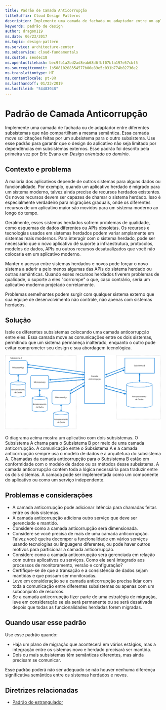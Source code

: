 ```yaml
---
title: Padrão de Camada Anticorrupção
titleSuffix: Cloud Design Patterns
description: Implemente uma camada de fachada ou adaptador entre um aplicativo moderno e um sistema herdado.
keywords: padrão de design
author: dragon119
ms.date: 06/23/2017
ms.topic: design-pattern
ms.service: architecture-center
ms.subservice: cloud-fundamentals
ms.custom: seodec18
ms.openlocfilehash: bec9fb1a2bd2ad8eab68d6fbf07bfa197e57cbf5
ms.sourcegitcommit: 1b50810208354577b00e89e5c031b774b02736e2
ms.translationtype: HT
ms.contentlocale: pt-BR
ms.lasthandoff: 01/23/2019
ms.locfileid: "54483948"
---
```

# <a name="anti-corruption-layer-pattern"></a>Padrão de Camada Anticorrupção

Implemente uma camada de fachada ou de adaptador entre diferentes subsistemas que não compartilham a mesma semântica. Essa camada move solicitações feitas por um subsistema para o outro subsistema. Use esse padrão para garantir que o design do aplicativo não seja limitado por dependências em subsistemas externos. Esse padrão foi descrito pela primeira vez por Eric Evans em *Design orientado ao domínio*.

## <a name="context-and-problem"></a>Contexto e problema

A maioria dos aplicativos depende de outros sistemas para alguns dados ou funcionalidade. Por exemplo, quando um aplicativo herdado é migrado para um sistema moderno, talvez ainda precise de recursos herdados existentes. Os novos recursos devem ser capazes de chamar o sistema herdado. Isso é especialmente verdadeiro para migrações graduais, onde os diferentes recursos de um aplicativo maior são movidos para um sistema moderno ao longo do tempo.

Geralmente, esses sistemas herdados sofrem problemas de qualidade, como esquemas de dados diferentes ou APIs obsoletas. Os recursos e tecnologias usados em sistemas herdados podem variar amplamente em sistemas mais modernos. Para interagir com o sistema herdado, pode ser necessário que o novo aplicativo dê suporte a infraestrutura, protocolos, modelos de dados, APIs ou outros recursos desatualizados que você não colocaria em um aplicativo moderno.

Manter o acesso entre sistemas herdados e novos pode forçar o novo sistema a aderir a pelo menos algumas das APIs do sistema herdado ou outras semânticas. Quando esses recursos herdados tiverem problemas de qualidade, o suporte a eles "corrompe" o que, caso contrário, seria um aplicativo moderno projetado corretamente.

Problemas semelhantes podem surgir com qualquer sistema externo que sua equipe de desenvolvimento não controle, não apenas com sistemas herdados.

## <a name="solution"></a>Solução

Isole os diferentes subsistemas colocando uma camada anticorrupção entre eles. Essa camada move as comunicações entre os dois sistemas, permitindo que um sistema permaneça inalterado, enquanto o outro pode evitar comprometer seu design e sua abordagem tecnológica.

![Diagrama do padrão da Camada Anticorrupção](./_images/anti-corruption-layer.png)

O diagrama acima mostra um aplicativo com dois subsistemas. O Subsistema A chama para o Subsistema B por meio de uma camada anticorrupção. A comunicação entre o Subsistema A e a camada anticorrupção sempre usa o modelo de dados e a arquitetura do subsistema A. Chamadas da camada anticorrupção para o Subsistema B estão em conformidade com o modelo de dados ou os métodos desse subsistema. A camada anticorrupção contém toda a lógica necessária para traduzir entre os dois sistemas. A camada pode ser implementada como um componente do aplicativo ou como um serviço independente.

## <a name="issues-and-considerations"></a>Problemas e considerações

- A camada anticorrupção pode adicionar latência para chamadas feitas entre os dois sistemas.
- A camada anticorrupção adiciona outro serviço que deve ser gerenciado e mantido.
- Considere como a camada anticorrupção será dimensionada.
- Considere se você precisa de mais de uma camada anticorrupção. Talvez você queira decompor a funcionalidade em vários serviços usando tecnologias ou linguagens diferentes, ou pode haver outros motivos para particionar a camada anticorrupção.
- Considere como a camada anticorrupção será gerenciada em relação com outros aplicativos ou serviços. Como ele será integrado aos processos de monitoramento, versão e configuração?
- Certifique-se de que a transação e a consistência de dados sejam mantidas e que possam ser monitoradas.
- Leve em consideração se a camada anticorrupção precisa lidar com toda a comunicação entre diferentes subsistemas ou apenas com um subconjunto de recursos.
- Se a camada anticorrupção fizer parte de uma estratégia de migração, leve em consideração se ela será permanente ou se será desativada depois que todas as funcionalidades herdadas forem migradas.

## <a name="when-to-use-this-pattern"></a>Quando usar esse padrão

Use esse padrão quando:

- Haja um plano de migração que acontecerá em vários estágios, mas a integração entre os sistemas novo e herdado precisará ser mantida.
- Dois ou mais subsistemas têm semânticas diferentes, mas ainda precisam se comunicar.

Esse padrão poderá não ser adequado se não houver nenhuma diferença significativa semântica entre os sistemas herdados e novos.

## <a name="related-guidance"></a>Diretrizes relacionadas

- [Padrão do estrangulador](./strangler.md)
